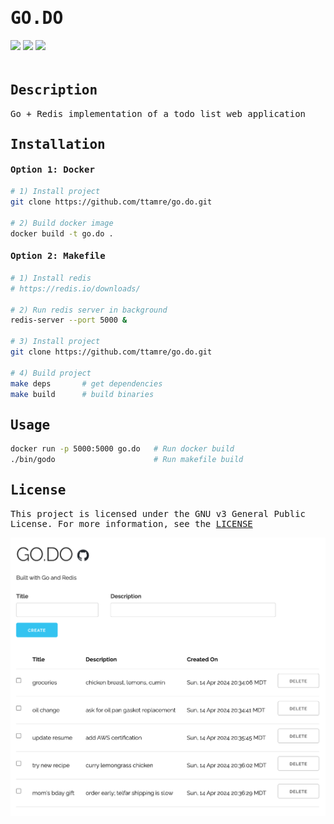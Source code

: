 <h1 style="font-family:monospace">GO.DO</h1>
<div style="padding-bottom:20px">
    <img src="https://img.shields.io/badge/go-1.22.0-blue" />
    <img src="https://img.shields.io/badge/redis-7.2.4-red" />
    <img src="https://img.shields.io/badge/license-GPL%20v3-grey" />
</div>

<!-- DESCRIPTION -->
<h2 style="font-family:monospace">Description</h2>
<p style="font-family:monospace">Go + Redis implementation of a todo list web application</p>

<!-- INSTALLATION -->
<h2 style="font-family:monospace">Installation</h2>

<h4 style="font-family:monospace">Option 1: Docker</h4>

```bash
# 1) Install project
git clone https://github.com/ttamre/go.do.git

# 2) Build docker image
docker build -t go.do .
```

<h4 style="font-family:monospace">Option 2: Makefile</h4>

```bash
# 1) Install redis
# https://redis.io/downloads/

# 2) Run redis server in background
redis-server --port 5000 &

# 3) Install project
git clone https://github.com/ttamre/go.do.git

# 4) Build project
make deps       # get dependencies
make build      # build binaries
```

<!-- USAGE -->
<h2 style="font-family:monospace">Usage</h2>

```bash
docker run -p 5000:5000 go.do   # Run docker build
./bin/godo                      # Run makefile build
```

<!-- LICENSE -->
<h2 style="font-family:monospace">License</h2>
<p style="font-family:monospace">This project is licensed under the GNU v3 General Public License. For more information, see the <a href="LICENSE">LICENSE</a></p>

<img src="demo.png">